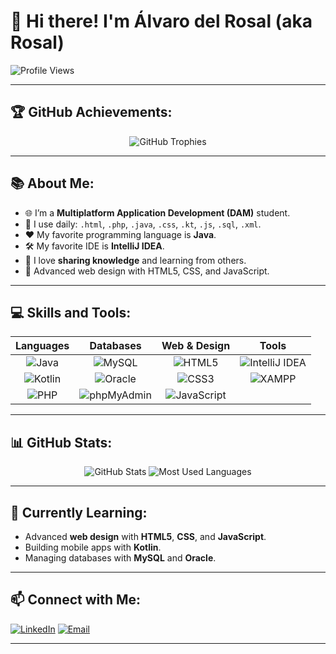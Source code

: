 # 👋 Hi there! I'm Álvaro del Rosal (aka Rosal)

![Profile Views](https://komarev.com/ghpvc/?username=rosalDAM&label=👀+Profile+Views&style=flat-square&color=blue)

---

## 🏆 GitHub Achievements:
<p align="center">
  <img src="https://github-profile-trophy.vercel.app/?username=LedLas0r&theme=darkhub&no-frame=true&margin-w=15&row=1" alt="GitHub Trophies" />
</p>

---

## 📚 About Me:
- 🌐 I’m a **Multiplatform Application Development (DAM)** student.
- 📖 I use daily: `.html`, `.php`, `.java`, `.css`, `.kt`, `.js`, `.sql`, `.xml`.
- ❤️ My favorite programming language is **Java**.
- 🛠️ My favorite IDE is **IntelliJ IDEA**.
- 🤝 I love **sharing knowledge** and learning from others.
- 🪷 Advanced web design with HTML5, CSS, and JavaScript.

---

## 💻 Skills and Tools:
| **Languages** | **Databases**      | **Web & Design**  | **Tools**          |
|:-------------:|:------------------:|:-----------------:|:------------------:|
| ![Java](https://img.shields.io/badge/Java-%23ED8B00.svg?style=for-the-badge&logo=java&logoColor=white) | ![MySQL](https://img.shields.io/badge/MySQL-%2300f.svg?style=for-the-badge&logo=mysql&logoColor=white) | ![HTML5](https://img.shields.io/badge/HTML5-%23E34F26.svg?style=for-the-badge&logo=html5&logoColor=white) | ![IntelliJ IDEA](https://img.shields.io/badge/IntelliJIDEA-%23000000.svg?style=for-the-badge&logo=intellij-idea&logoColor=white) |
| ![Kotlin](https://img.shields.io/badge/Kotlin-%230095D5.svg?style=for-the-badge&logo=kotlin&logoColor=white) | ![Oracle](https://img.shields.io/badge/Oracle-F80000.svg?style=for-the-badge&logo=oracle&logoColor=white) | ![CSS3](https://img.shields.io/badge/CSS3-%231572B6.svg?style=for-the-badge&logo=css3&logoColor=white) | ![XAMPP](https://img.shields.io/badge/XAMPP-FB7A24.svg?style=for-the-badge&logo=xampp&logoColor=white) |
| ![PHP](https://img.shields.io/badge/PHP-%23777BB4.svg?style=for-the-badge&logo=php&logoColor=white) | ![phpMyAdmin](https://img.shields.io/badge/phpMyAdmin-%234F5B93.svg?style=for-the-badge&logo=php&logoColor=white) | ![JavaScript](https://img.shields.io/badge/JavaScript-%23F7DF1E.svg?style=for-the-badge&logo=javascript&logoColor=black) | |

---

## 📊 GitHub Stats:
<p align="center">
  <img src="https://github-readme-stats.vercel.app/api?username=LedLas0r&show_icons=true&theme=radical&count_private=true" alt="GitHub Stats" />
  <img src="https://github-readme-stats.vercel.app/api/top-langs/?username=LedLas0r&layout=compact&theme=radical" alt="Most Used Languages" />
</p>

---

## 🚀 Currently Learning:
- Advanced **web design** with **HTML5**, **CSS**, and **JavaScript**.
- Building mobile apps with **Kotlin**.
- Managing databases with **MySQL** and **Oracle**.

---

## 📫 Connect with Me:
[![LinkedIn](https://img.shields.io/badge/LinkedIn-%C3%81lvaro%20del%20Rosal-blue?style=flat-square&logo=linkedin)](https://www.linkedin.com/in/%C3%A1lvaro-del-rosal-gonz%C3%A1lez-558834256/)
[![Email](https://img.shields.io/badge/Email-alvarodelrosal%40example.com-red?style=flat-square&logo=gmail)](mailto:alvarodelrosal@example.com)

---

